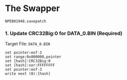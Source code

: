 #  The Swapper 

`NPEB01940.savepatch`

### 1. Update CRC32Big:0 for DATA_0.BIN (Required)

Target File: `DATA_0.BIN`

```
set pointer:eof-3
set range:0x000000,pointer
set [hash]:CRC32Big:0
set [hash]:xor:FFFFFFFF
set pointer:eof-3
write next (0):[hash]
```

